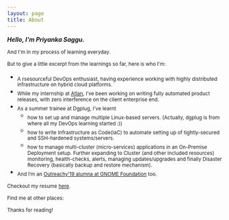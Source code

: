 ```yaml
---
layout: page
title: About
---
```


***Hello, I'm Priyanka Saggu.***

<sub> And I'm in my process of learning everyday.</sub>

<sub>But to give a little excerpt from the learnings so far, here is who I'm:</sub>

- <sub> A rsesourceful DevOps enthusiast, having experience working with highly distributed infrastructure on hybrid cloud platforms.</sub> 
- <sub> While my internship at [Atlan](https://atlan.com), I’ve been working on writing fully automated product releases, with zero interference on the client enterprise end. 
- <sub>  As a summer trainee at Dgplug, I've learnt</sub>
    - <sub>how to set up and manage multiple Linux-based servers. (Actually, dgplug is from where all my DevOps learning started :))</sub>
    - <sub>how to write Infrastructure as Code(IaC) to automate setting up of tightly-secured and SSH-hardened systems/servers.</sub>
    - <sub>how to manage multi-cluster (micro-services) applications in an On-Premise Deployment setup. Further expanding to Cluster (and other included resources) monitoring, health-checks, alerts, managing updates/upgrades and finally Disaster Recovery (basically backup and restore mechanism).</sub>
- <sub>And I’m an [Outreachy’19 alumna at GNOME Foundation](https://www.outreachy.org/alums/) too.</sub>

<sub>Checkout my resume [here](https://priyankasaggu11929.github.io/resume/).</sub>

<sub>Find me at other places:</sub>

<p class="social-icons">
  <a href="https://twitter.com/PriyankaSaggu4"><i class="fab fa-twitter fa-2x"></i></a>
  <a href="https://github.com/priyankasaggu11929"><i class="fab fa-github fa-2x"></i></a>
  <a href="https://gitlab.gnome.org/priyankasaggu119"><i class="fab fa-gitlab fa-2x"></i></a>
  <a href="https://www.linkedin.com/in/priyanka-saggu/"><i class="fab fa-linkedin-in fa-2x"></i></a>
  <a href="https://toots.dgplug.org/@priyankasaggu119"><i class="fab fa-mastodon fa-2x"></i></a>
</p>


<sub>Thanks for reading!</sub>
